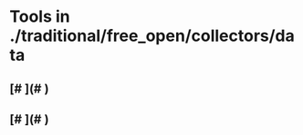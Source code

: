 # Tools in ./traditional/free_open/collectors/data
## [# <Name>](# <Name>)
## <Single-Line Description>
## [# <Name>](# <Name>)
## <Single-Line Description>
